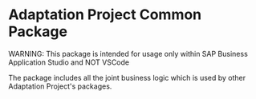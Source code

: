 # Adaptation Project Common Package

WARNING: This package is intended for usage only within SAP Business Application Studio and NOT VSCode

The package includes all the joint business logic which is used by other Adaptation Project's packages.
